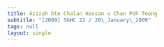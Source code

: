 ```yaml
---
title: Azizah bte Chalan Hassan v Chan Poh Teong
subtitle: "[2009] SGHC 22 / 20\_January\_2009"
tags: null
layout: single
---
```


